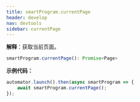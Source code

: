 ```yaml
---
title: smartProgram.currentPage
header: develop
nav: devtools
sidebar: currentPage
---
```


**解释**：获取当前页面。

```js
smartProgram.currentPage(): Promise<Page>
```
**示例代码：**

```js
automator.launch().then(async smartProgram => {
    await smartProgram.currentPage();
});
```

